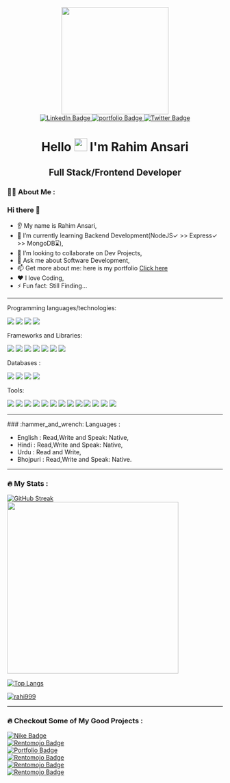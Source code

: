 
<div id="header" align="center">
  <img src="https://i.pinimg.com/originals/81/17/8b/81178b47a8598f0c81c4799f2cdd4057.gif" borderRadius="50%" width="250"/>
</div>

<div id="badges" align="center">
  <a href="https://www.linkedin.com/in/rahim-ansari-43861922b">
    <img src="https://img.shields.io/badge/LinkedIn-blue?style=for-the-badge&logo=linkedin&logoColor=white" alt="LinkedIn Badge"/>
  </a>
  <a href="https://rahim-ansari-masai.netlify.app/">
    <img src="https://img.shields.io/badge/Portfolio-563D7C?style=for-the-badge&logo=website&logoColor=white" alt="portfolio Badge"/>
  </a>
  <a href="https://drive.google.com/file/d/1RX5qWapl0ck053gqaIC78acOrN4ZNG7C/view">
    <img src="https://img.shields.io/badge/Resume-blue?style=for-the-badge&logo=resume&logoColor=white" alt="Twitter Badge"/>
  </a>
</div>
<div align="center"><img src="https://komarev.com/ghpvc/?username=Rahi999&style=flat-square&color=blue" alt=""/></div>
<h1 align="center">
  Hello
  <img src="https://media.giphy.com/media/hvRJCLFzcasrR4ia7z/giphy.gif" width="30px"/>
  I'm Rahim Ansari                                                                                   
</h1>
                                                                                    <h2 align="center">Full Stack/Frontend Developer

</h2>                                                                                 




### :woman_technologist: About Me :

### Hi there 👋
* 👂 My name is Rahim Ansari,
* 🌱 I’m currently learning Backend Development(NodeJS✓ >> Express✓ >> MongoDB⌛),
* 🤝 I’m looking to collaborate on Dev Projects,
* 💬 Ask me about Software Development,
* 📫 Get more about me: here is my portfolio <a href="https://rahim-ansari-masai.netlify.app" target="_blank"> Click here</a>
* ❤️ I love Coding,
* ⚡ Fun fact: Still Finding...

<hr />

Programming languages/technologies:

<p>
  <img src="https://img.shields.io/badge/HTML5-E34F26?style=for-the-badge&logo=html5&logoColor=white" />
  <img src="https://img.shields.io/badge/CSS3-1572B6?style=for-the-badge&logo=css3&logoColor=white" />
  <img src="https://img.shields.io/badge/JavaScript-323330?style=for-the-badge&logo=javascript&logoColor=F7DF1E" />
  <img src="https://img.shields.io/badge/TypeScript(Basics)-007ACC?style=for-the-badge&logo=typescript&logoColor=white" />
</p>

Frameworks and Libraries:
<p>
  <img src="https://img.shields.io/badge/React-20232A?style=for-the-badge&logo=react&logoColor=61DAFB" />
  <img src="https://img.shields.io/badge/Redux-38B2AC?style=for-the-badge&logo=Redux&logoColor=white" />
 
  <img src="https://img.shields.io/badge/Material_UI-563D7C?style=for-the-badge&logo=material-ui&logoColor=white" />
  <img src="https://img.shields.io/badge/Chakra_UI-38B2AC?style=for-the-badge&logo=chakra-ui&logoColor=white" />
    <img src="https://img.shields.io/badge/Bootstrap-563D7C?style=for-the-badge&logo=bootstrap&logoColor=white" />
   <img src="https://img.shields.io/badge/Tailwind_CSS-38B2AC?style=for-the-badge&logo=tailwind-css&logoColor=white" />
  <img src="https://img.shields.io/badge/jQuery(Basics)-0769AD?style=for-the-badge&logo=jquery&logoColor=white" />

  
</p>
 
Databases :
 <p>



  <img src="https://img.shields.io/badge/Node.js-339933?style=for-the-badge&logo=nodedotjs&logoColor=white" />
<img src="https://img.shields.io/badge/Express-66595C?style=for-the-badge&logo=express&logoColor=white" />
<img src="https://img.shields.io/badge/MongoDB-4EA94B?style=for-the-badge&logo=mongodb&logoColor=white" />
<img src="https://img.shields.io/badge/Atlas-339933?style=for-the-badge&logo=mongodb&logoColor=white" />
                                                                                                  
                                                                  
</p>                                                                                                         

Tools:

<p>
  <img src="https://img.shields.io/badge/Visual_Studio_Code-0078D4?style=for-the-badge&logo=visual%20studio%20code&logoColor=white" />
  <img src="https://img.shields.io/badge/Visual_Studio-5C2D91?style=for-the-badge&logo=visual%20studio&logoColor=white" />
  <img src="https://img.shields.io/badge/Cypress-66595C?style=for-the-badge&logo=cypress&logoColor=white" />
  <img src="https://img.shields.io/badge/Jest-2C2255?style=for-the-badge&logo=jest&logoColor=white" />
   <img src="https://img.shields.io/badge/node-5C2D91?style=for-the-badge&logo=node&logoColor=white" />
  <img src="https://img.shields.io/badge/git-66595C?style=for-the-badge&logo=git&logoColor=white" />
  <img src="https://img.shields.io/badge/npm-5C2D91?style=for-the-badge&logo=npm&logoColor=white" />
  <img src="https://img.shields.io/badge/Codesandbox-%23575757.svg?&style=for-the-badge&logo=codesandbox&logoColor=important" />
   <img src="https://img.shields.io/badge/Codepen-0078D4?style=for-the-badge&logo=codepen&logoColor=white" />
  <img src="https://img.shields.io/badge/Heroku_Server-2C2255?style=for-the-badge&logo=heroku-server&logoColor=white" />
  <img src="https://img.shields.io/badge/glitch_server-%23575757.svg?&style=for-the-badge&logo=glitch-server&logoColor=important" />
    <img src="https://img.shields.io/badge/netlify-2C2255?style=for-the-badge&logo=netlify&logoColor=white" />
  <img src="https://img.shields.io/badge/vercel-%23575757.svg?&style=for-the-badge&logo=vercel&logoColor=important" />
</p>

<hr />
### :hammer_and_wrench: Languages :
<div>
 <ul>
 <li>English : Read,Write and Speak: Native,</li>
 <li>Hindi : Read,Write and Speak: Native,</li>
 <li>Urdu : Read and Write,</li>
 <li>Bhojpuri : Read,Write and Speak: Native.</li>
 </ul>
</div>
<hr />

### :fire: My Stats : 
[![GitHub Streak](https://streak-stats.demolab.com?user=Rahi999&theme=dark&date_format=j%20M%5B%20Y%5D)](https://git.io/streak-stats)
                                                                                                                   <br />
<img src="https://github-readme-stats.vercel.app/api?username=Rahi999&show_icons=true&theme=ADD_THEME_HERE" width="400">



[![Top Langs](https://github-readme-stats.vercel.app/api/top-langs/?username=Rahi999&layout=compact&theme=vision-friendly-dark)](https://github.com/anuraghazra/github-readme-stats)
<p align="left"> <a href="https://github.com/ryo-ma/github-profile-trophy"><img src="https://github-profile-trophy.vercel.app/?username=rahi999" alt="rahi999" /></a> </p>
<hr />

### :fire: Checkout Some of My Good Projects : 


<div id="badges">
  <div>
 <a
href="https://clone-nike.netlify.app">
    <img src="https://img.shields.io/badge/Nike.com-white?style=for-the-badge&logo=Nike.com&logoColor=black" alt="Nike Badge"/>
  </a> </div>
 <div>
 <a
href="https://csb-v02nso.netlify.app/">
    <img src="https://img.shields.io/badge/Rentomojo.com-white?style=for-the-badge&logo=Rentomojo.com&logoColor=black" alt="Rentomojo Badge"/>
  </a> </div>
  
  <div>
   <a href="https://rahim-ansari-masai.netlify.app/">
    <img src="https://img.shields.io/badge/My Portfolio-white?style=for-the-badge&logo=Portfolio&logoColor=black" alt="Portfolio Badge"/>
  </a> </div>
  <div>
<a href="https://csb-gdn25k-c0ovgbdwd-rahi.vercel.app/">
    <img src="https://img.shields.io/badge/ESPNcrickinfo.com-white?style=for-the-badge&logo=Rentomojo.com&logoColor=black" alt="Rentomojo Badge"/>
  </a> </div>
  

  <div>
  <a href="https://dapper-pony-7db47d.netlify.app">
    <img src="https://img.shields.io/badge/NordstromRack.com-white?style=for-the-badge&logo=NordstromRack.com&logoColor=black" alt="Rentomojo Badge"/>
  </a></div>
  
  <div>
   <a href="https://singular-hamster-a3212e.netlify.app">
    <img src="https://img.shields.io/badge/Stylecraze.com-white?style=for-the-badge&logo=Stylecraze.com&logoColor=black" alt="Rentomojo Badge"/>
  </a></div>
  <p></p>
</div>



